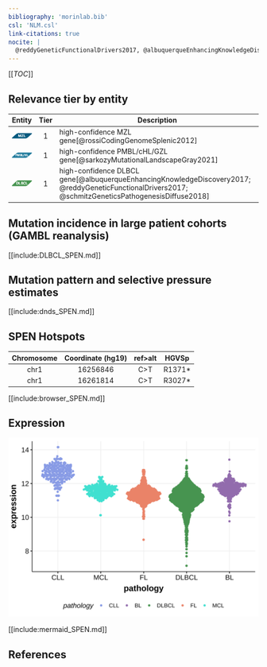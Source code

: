 ```yaml
---
bibliography: 'morinlab.bib'
csl: 'NLM.csl'
link-citations: true
nocite: |
  @reddyGeneticFunctionalDrivers2017, @albuquerqueEnhancingKnowledgeDiscovery2017, @schmitzGeneticsPathogenesisDiffuse2018, @sarkozyMutationalLandscapeGray2021, @rossiCodingGenomeSplenic2012, 
---
```

[[_TOC_]]


## Relevance tier by entity

|Entity|Tier|Description               |
|:------:|:----:|--------------------------|
|![MZL](images/icons/MZL_tier1.png)|1|high-confidence MZL gene[@rossiCodingGenomeSplenic2012]|
|![PMBL](images/icons/PMBL_tier1.png)|1|high-confidence PMBL/cHL/GZL gene[@sarkozyMutationalLandscapeGray2021]|
|![DLBCL](images/icons/DLBCL_tier1.png) |1   |high-confidence DLBCL gene[@albuquerqueEnhancingKnowledgeDiscovery2017; @reddyGeneticFunctionalDrivers2017; @schmitzGeneticsPathogenesisDiffuse2018]|

## Mutation incidence in large patient cohorts (GAMBL reanalysis)


[[include:DLBCL_SPEN.md]]

## Mutation pattern and selective pressure estimates

[[include:dnds_SPEN.md]]

## SPEN Hotspots

| Chromosome |Coordinate (hg19) | ref>alt | HGVSp | 
 | :---:| :---: | :--: | :---: |
| chr1 | 16256846 | C>T | R1371* |
| chr1 | 16261814 | C>T | R3027* |

[[include:browser_SPEN.md]]

## Expression
![](images/gene_expression/SPEN_by_pathology.svg)
<!-- ORIGIN: rossiCodingGenomeSplenic2012c -->
<!-- DLBCL: rossiCodingGenomeSplenic2012c -->
<!-- MZL: rossiCodingGenomeSplenic2012c -->
<!-- PMBL: sarkozyMutationalLandscapeGray2021a -->

[[include:mermaid_SPEN.md]]

## References

